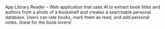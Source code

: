 App Library Reader –
Web application that uses AI to extract book titles and authors from a photo of a bookshelf and creates a searchable personal database. 
Users can rate books, mark them as read, and add personal notes. 
Great for the book lovers!
